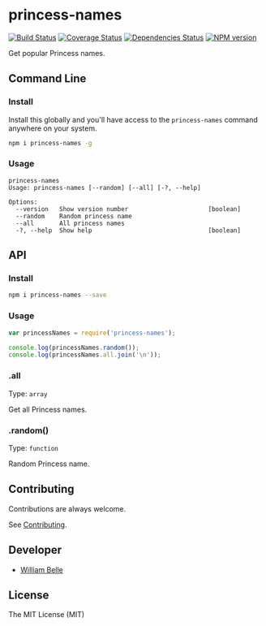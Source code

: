 princess-names
==============

[![Build Status][github-actions-image]][github-actions-url]
[![Coverage Status][coveralls-image]][coveralls-url]
[![Dependencies Status][daviddm-image]][daviddm-url]
[![NPM version][npm-image]][npm-url]

Get popular Princess names.

Command Line
------------

### Install

Install this globally and you'll have access to the `princess-names` command
anywhere on your system.

```bash
npm i princess-names -g
```

### Usage

```console
princess-names
Usage: princess-names [--random] [--all] [-?, --help]

Options:
  --version   Show version number                      [boolean]
  --random    Random princess name
  --all       All princess names
  -?, --help  Show help                                [boolean]
```

API
---

### Install

```bash
npm i princess-names --save 
```

### Usage

```javascript
var princessNames = require('princess-names');

console.log(princessNames.random());
console.log(princessNames.all.join('\n'));
```

### .all

Type: `array`

Get all Princess names.

### .random()

Type: `function`

Random Princess name.

Contributing
------------

Contributions are always welcome.

See [Contributing](CONTRIBUTING.md).

Developer
---------

  * [William Belle](https://github.com/williambelle)

License
-------

The MIT License (MIT)

[npm-image]: https://img.shields.io/npm/v/princess-names.svg
[npm-url]: https://www.npmjs.com/package/princess-names
[github-actions-image]: https://github.com/williambelle/princess-names/workflows/Build/badge.svg
[github-actions-url]: https://github.com/williambelle/princess-names/actions
[coveralls-image]: https://coveralls.io/repos/github/williambelle/princess-names/badge.svg
[coveralls-url]: https://coveralls.io/github/williambelle/princess-names
[daviddm-image]: https://david-dm.org/williambelle/princess-names/status.svg
[daviddm-url]: https://david-dm.org/williambelle/princess-names
